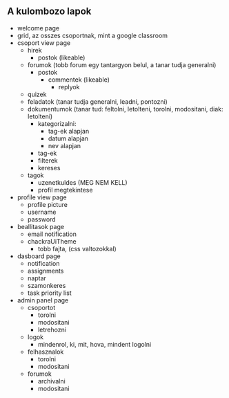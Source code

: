 ## A kulombozo lapok

- welcome page
- grid, az osszes csoportnak, mint a google classroom
- csoport view page
  - hirek
    - postok (likeable)
  - forumok (tobb forum egy tantargyon belul, a tanar tudja generalni)
    - postok
      - commentek (likeable)
        - replyok 
  - quizek
  - feladatok (tanar tudja generalni, leadni, pontozni)
  - dokumentumok (tanar tud: feltolni, letolteni, torolni, modositani, diak: letolteni)
    - kategorizalni:
      - tag-ek alapjan
      - datum alapjan
      - nev alapjan
    - tag-ek
    - filterek
    - kereses
  - tagok 
    - uzenetkuldes (MEG NEM KELL)
    - profil megtekintese
- profile view page
  - profile picture 
  - username
  - password
- beallitasok page
  - email notification
  - chackraUiTheme
    - tobb fajta, (css valtozokkal)
- dasboard page
  - notification
  - assignments
  - naptar
  - szamonkeres
  - task priority list
- admin panel page
  - csoportot
    - torolni
    - modositani
    - letrehozni
  - logok
    - mindenrol, ki, mit, hova, mindent logolni
  - felhasznalok
    - torolni
    - modositani
  - forumok
    - archivalni
    - modositani